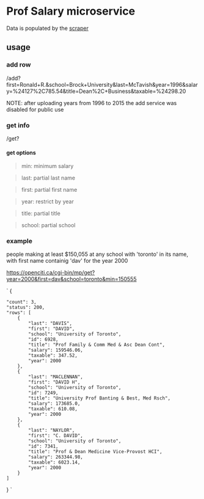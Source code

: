 # Prof Salary microservice

Data is populated by the [scraper](https://github.com/openciti/sunshinelistscraper)

## usage 

### add row

/add?first=Ronald+R.&school=Brock+University&last=McTavish&year=1996&salary=%24127%2C785.54&title=Dean%2C+Business&taxable=%24298.20

NOTE: after uploading years from 1996 to 2015 the add service was disabled for public use


### get info

/get?
 
#### get options

> min: minimum salary

> last: partial last name  

> first: partial first name

> year: restrict by year

> title: partial title

> school: partial school


### example

people making at least $150,055 at any school with 'toronto' in its name, with first name containig 'dav' for the year 2000 

https://openciti.ca/cgi-bin/mp/get?year=2000&first=dav&school=toronto&min=150555

`
{

    "count": 3,
    "status": 200,
    "rows": [
        {
            "last": "DAVIS",
            "first": "DAVID",
            "school": "University of Toronto",
            "id": 6928,
            "title": "Prof Family & Comm Med & Asc Dean Cont",
            "salary": 159546.06,
            "taxable": 347.52,
            "year": 2000
        },
        {
            "last": "MACLENNAN",
            "first": "DAVID H",
            "school": "University of Toronto",
            "id": 7249,
            "title": "University Prof Banting & Best, Med Rsch",
            "salary": 173685.0,
            "taxable": 610.08,
            "year": 2000
        },
        {
            "last": "NAYLOR",
            "first": "C. DAVID",
            "school": "University of Toronto",
            "id": 7341,
            "title": "Prof & Dean Medicine Vice-Provost HCI",
            "salary": 263344.98,
            "taxable": 6023.14,
            "year": 2000
        }
    ]

}
`


